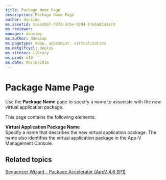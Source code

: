 ```yaml
---
title: Package Name Page
description: Package Name Page
author: dansimp
ms.assetid: 1cea36b7-737d-4c5e-9294-5feba02a3e7d
ms.reviewer: 
manager: dansimp
ms.author: dansimp
ms.pagetype: mdop, appcompat, virtualization
ms.mktglfcycl: deploy
ms.sitesec: library
ms.prod: w10
ms.date: 06/16/2016
---
```



# Package Name Page


Use the **Package Name** page to specify a name to associate with the new virtual application package.

This page contains the following elements:

<a href="" id="virtual-application-package-name"></a>**Virtual Application Package Name**  
Specify a name that describes the new virtual application package. The name also identifies the virtual application package in the App-V Management Console.

## Related topics


[Sequencer Wizard - Package Accelerator (AppV 4.6 SP1)](sequencer-wizard---package-accelerator--appv-46-sp1-.md)

 

 





